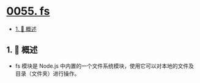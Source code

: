 # [0055. fs](https://github.com/Tdahuyou/TNotes.nodejs/tree/main/notes/0055.%20fs)

<!-- region:toc -->

- [1. 📒 概述](#1--概述)

<!-- endregion:toc -->

## 1. 📒 概述

- fs 模块是 Node.js 中内置的一个文件系统模块，使用它可以对本地的文件及目录（文件夹）进行操作。
